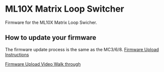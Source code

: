 # ML10X Matrix Loop Switcher
Firmware for the ML10X Matrix Loop Swicher.

## How to update your firmware
The firmware update process is the same as the MC3/6/8.
[Firmware Upload Instructions](108652)

[Firmware Upload Video Walk through](https://www.youtube.com/watch?v=wtvX8Y9LzXo)
